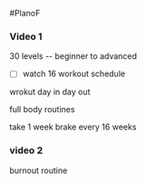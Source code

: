 #PlanoF 

### Video 1
30 levels
-- beginner to advanced

- [  ] watch 16 workout schedule

wrokut day in day out

full body routines

take 1 week brake every 16 weeks
### video 2
burnout routine

